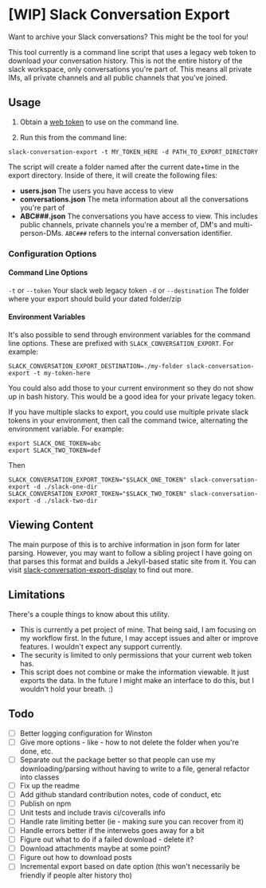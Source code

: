 # [WIP] Slack Conversation Export

Want to archive your Slack conversations? This might be the tool for you!

This tool currently is a command line script that uses a legacy web token to download _your_ conversation history. This is not the entire history of the slack workspace, only conversations you're part of. This means all private IMs, all private channels and all public channels that you've joined.

## Usage

1. Obtain a [web token](https://api.slack.com/custom-integrations/legacy-tokens) to use on the command line.

2. Run this from the command line:

`slack-conversation-export -t MY_TOKEN_HERE -d PATH_TO_EXPORT_DIRECTORY`

The script will create a folder named after the current date+time in the export directory. Inside of there, it will create the following files:

- **users.json** The users you have access to view
- **conversations.json** The meta information about all the conversations you're part of
- **ABC###.json** The conversations you have access to view. This includes public channels, private channels you're a member of, DM's and multi-person-DMs. `ABC###` refers to the internal conversation identifier.

### Configuration Options

#### Command Line Options

`-t` or `--token` Your slack web legacy token
`-d` or `--destination` The folder where your export should build your dated folder/zip

#### Environment Variables

It's also possible to send through environment variables for the command line options. These are prefixed with `SLACK_CONVERSATION_EXPORT`. For example:

`SLACK_CONVERSATION_EXPORT_DESTINATION=./my-folder slack-conversation-export -t my-token-here`

You could also add those to your current environment so they do not show up in bash history. This would be a good idea for your private legacy token.

If you have multiple slacks to export, you could use multiple private slack tokens in your environment, then call the command twice, alternating the environment variable. For example:

```
export SLACK_ONE_TOKEN=abc
export SLACK_TWO_TOKEN=def
```

Then

```
SLACK_CONVERSATION_EXPORT_TOKEN="$SLACK_ONE_TOKEN" slack-conversation-export -d ./slack-one-dir
SLACK_CONVERSATION_EXPORT_TOKEN="$SLACK_TWO_TOKEN" slack-conversation-export -d ./slack-two-dir
```

## Viewing Content

The main purpose of this is to archive information in json form for later parsing. However, you may want to follow a sibling project I have going on that parses this format and builds a Jekyll-based static site from it.
You can visit [slack-conversation-export-display](https://github.com/aaronsaray/slack-conversation-export-display) to find out more.

## Limitations

There's a couple things to know about this utility.

- This is currently a pet project of mine. That being said, I am focusing on my workflow first. In the future, I may accept issues and alter or improve features. I wouldn't expect any support currently.
- The security is limited to only permissions that your current web token has.
- This script does not combine or make the information viewable. It just exports the data. In the future I might make an interface to do this, but I wouldn't hold your breath. :)

## Todo

- [ ] Better logging configuration for Winston
- [ ] Give more options - like - how to not delete the folder when you're done, etc.
- [ ] Separate out the package better so that people can use my downloading/parsing without having to write to a file, general refactor into classes
- [ ] Fix up the readme
- [ ] Add github standard contribution notes, code of conduct, etc
- [ ] Publish on npm
- [ ] Unit tests and include travis ci/coveralls info
- [ ] Handle rate limiting better (ie - making sure you can recover from it)
- [ ] Handle errors better if the interwebs goes away for a bit
- [ ] Figure out what to do if a failed download - delete it?
- [ ] Download attachments maybe at some point?
- [ ] Figure out how to download posts
- [ ] Incremental export based on date option (this won't necessarily be friendly if people alter history tho)
